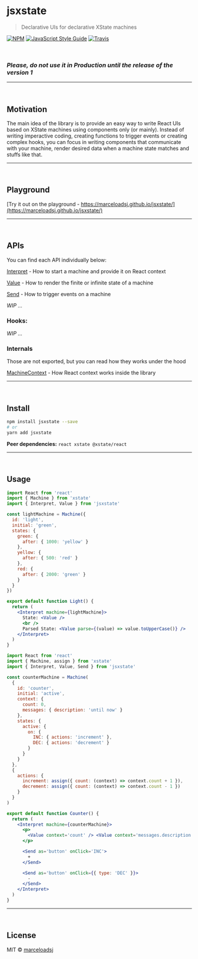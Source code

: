 # jsxstate

> Declarative UIs for declarative XState machines

[![NPM](https://img.shields.io/npm/v/jsxstate.svg)](https://www.npmjs.com/package/jsxstate) [![JavaScript Style Guide](https://img.shields.io/badge/code_style-standard-brightgreen.svg)](https://standardjs.com) [![Travis](https://travis-ci.com/marceloadsj/jsxstate.svg?branch=master)](https://travis-ci.com/marceloadsj/jsxstate.svg?branch=master)

<br/>

### _Please, do not use it in Production until the release of the version 1_

---

<br/>

## Motivation

The main idea of the library is to provide an easy way to write React UIs based on XState machines using components only (or mainly).
Instead of writing imperactive coding, creating functions to trigger events or creating complex hooks, you can focus in writing components that communicate with your machine, render desired data when a machine state matches and stuffs like that.

---

<br/>

## Playground

[Try it out on the playground - https://marceloadsj.github.io/jsxstate/](https://marceloadsj.github.io/jsxstate/)

---

<br/>

## APIs

You can find each API individually below:

[Interpret](https://github.com/marceloadsj/jsxstate/blob/master/src/components/Interpret/api.md) - How to start a machine and provide it on React context

[Value](https://github.com/marceloadsj/jsxstate/blob/master/src/components/Value/api.md) - How to render the finite or infinite state of a machine

[Send](https://github.com/marceloadsj/jsxstate/blob/master/src/components/Send/api.md) - How to trigger events on a machine

_WIP ..._

### Hooks:

_WIP ..._

### Internals

Those are not exported, but you can read how they works under the hood

[MachineContext](https://github.com/marceloadsj/jsxstate/blob/master/src/components/MachineContext/api.md) - How React context works inside the library

---

<br/>

## Install

```bash
npm install jsxstate --save
# or
yarn add jsxstate
```

**Peer dependencies:** `react xstate @xstate/react`

---

<br/>

## Usage

```jsx
import React from 'react'
import { Machine } from 'xstate'
import { Interpret, Value } from 'jsxstate'

const lightMachine = Machine({
  id: 'light',
  initial: 'green',
  states: {
    green: {
      after: { 1000: 'yellow' }
    },
    yellow: {
      after: { 500: 'red' }
    },
    red: {
      after: { 2000: 'green' }
    }
  }
})

export default function Light() {
  return (
    <Interpret machine={lightMachine}>
      State: <Value />
      <br />
      Parsed State: <Value parse={(value) => value.toUpperCase()} />
    </Interpret>
  )
}
```

```jsx
import React from 'react'
import { Machine, assign } from 'xstate'
import { Interpret, Value, Send } from 'jsxstate'

const counterMachine = Machine(
  {
    id: 'counter',
    initial: 'active',
    context: {
      count: 0,
      messages: { description: 'until now' }
    },
    states: {
      active: {
        on: {
          INC: { actions: 'increment' },
          DEC: { actions: 'decrement' }
        }
      }
    }
  },
  {
    actions: {
      increment: assign({ count: (context) => context.count + 1 }),
      decrement: assign({ count: (context) => context.count - 1 })
    }
  }
)

export default function Counter() {
  return (
    <Interpret machine={counterMachine}>
      <p>
        <Value context='count' /> <Value context='messages.description' />
      </p>

      <Send as='button' onClick='INC'>
        +
      </Send>

      <Send as='button' onClick={{ type: 'DEC' }}>
        -
      </Send>
    </Interpret>
  )
}
```

---

<br/>

## License

MIT © [marceloadsj](https://github.com/marceloadsj)
